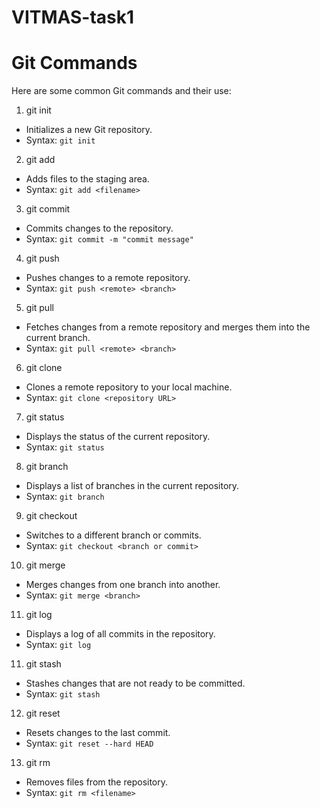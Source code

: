 # VITMAS-task1
# Git Commands

Here are some common Git commands and their use:

1) git init
  - Initializes a new Git repository.
  - Syntax: `git init`

2) git add
  - Adds files to the staging area.
  - Syntax: `git add <filename>`

3) git commit
  - Commits changes to the repository.
  - Syntax: `git commit -m "commit message"`

4) git push
  - Pushes changes to a remote repository.
  - Syntax: `git push <remote> <branch>`

5) git pull
  - Fetches changes from a remote repository and merges them into the current branch.
  - Syntax: `git pull <remote> <branch>`

6) git clone
  - Clones a remote repository to your local machine.
  - Syntax: `git clone <repository URL>`

7) git status
  - Displays the status of the current repository.
  - Syntax: `git status`

8) git branch
  - Displays a list of branches in the current repository.
  - Syntax: `git branch`

9) git checkout
  - Switches to a different branch or commits.
  - Syntax: `git checkout <branch or commit>`

10) git merge
  - Merges changes from one branch into another.
  - Syntax: `git merge <branch>`

11) git log
  - Displays a log of all commits in the repository.
  - Syntax: `git log`

11) git stash
  - Stashes changes that are not ready to be committed.
  - Syntax: `git stash`

12) git reset
  - Resets changes to the last commit.
  - Syntax: `git reset --hard HEAD`

13) git rm
  - Removes files from the repository.
  - Syntax: `git rm <filename>`
